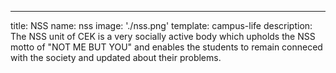 ---
title: NSS
name: nss
image: './nss.png'
template: campus-life
description: The NSS unit of CEK is a very socially active body which upholds the NSS motto of "NOT ME BUT YOU" and enables the students to remain conneced with the society and updated about their problems.
